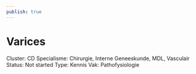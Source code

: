 ```yaml
---
publish: true
---
```

# Varices

Cluster: CD
Specialisme: Chirurgie, Interne Geneeskunde, MDL, Vasculair
Status: Not started
Type: Kennis
Vak: Pathofysiologie